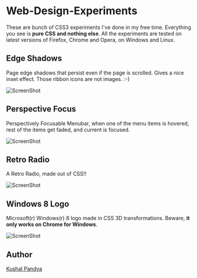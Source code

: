 # Web-Design-Experiments

These are bunch of CSS3 experiments I've done in my free time. Everything you see is __pure CSS and nothing else__. All the experiments are tested on latest versions of Firefox, Chrome and Opera, on Windows and Linux.

## Edge Shadows

Page edge shadows that persist even if the page is scrolled. Gives a nice inset effect. Those ribbon icons are not images. :-)

![ScreenShot](https://raw.github.com/kushalpandya/Web-Design-Experiments/master/Screenshots/Edge%20Shadows.png)

## Perspective Focus

Perspectively Focusable Menubar, when one of the menu items is hovered, rest of the items get faded, and current is focused.

![ScreenShot](https://raw.github.com/kushalpandya/Web-Design-Experiments/master/Screenshots/Perspective%20Focus.png)

## Retro Radio

A Retro Radio, made out of CSS!!

![ScreenShot](https://raw.github.com/kushalpandya/Web-Design-Experiments/master/Screenshots/Retro%20Radio.png)

## Windows 8 Logo

Microsoft(r) Windows(r) 8 logo made in CSS 3D transformations. Beware, **it only works on Chrome for Windows**.

![ScreenShot](https://raw.github.com/kushalpandya/Web-Design-Experiments/master/Screenshots/Windows%208%20Logo.png)

## Author

[Kushal Pandya](https://github.com/kushalpandya)
